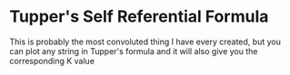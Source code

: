 # Tupper's Self Referential Formula

This is probably the most convoluted thing I have every created, but you can plot any string in Tupper's formula and it will also give you the corresponding K value
